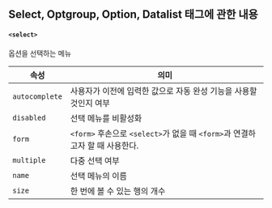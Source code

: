 ## Select, Optgroup, Option, Datalist 태그에 관한 내용

#### `<select>`
옵션을 선택하는 메뉴

속성 | 의미 
-----|------
`autocomplete` | 사용자가 이전에 입력한 값으로 자동 완성 기능을 사용할 것인지 여부
`disabled` | 선택 메뉴를 비활성화
`form` | `<form>` 후손으로 `<select>`가 없을 때 `<form>`과 연결하고자 할 때 사용한다.
`multiple` | 다중 선택 여부
`name` | 선택 메뉴의 이름
`size` | 한 번에 볼 수 있는 행의 개수